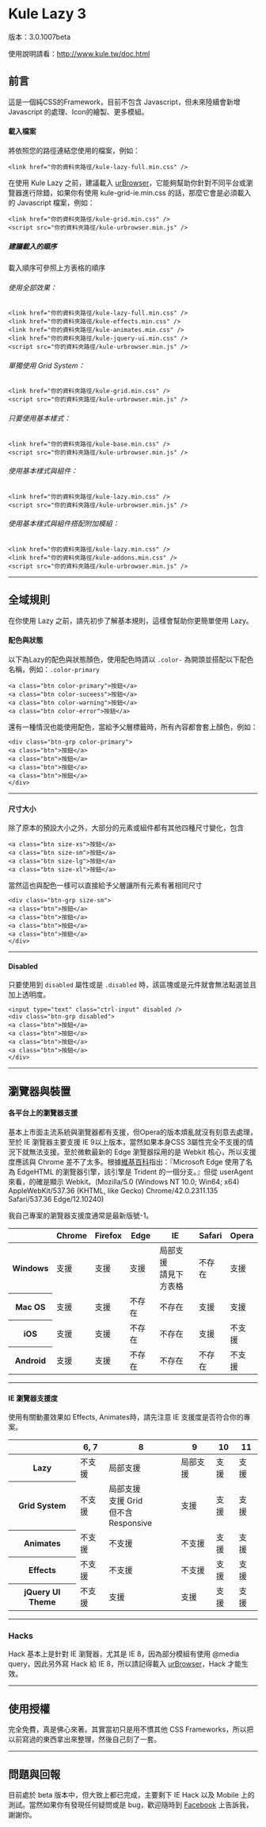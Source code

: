 Kule Lazy 3
=============
版本：3.0.1007beta

使用說明請看：http://www.kule.tw/doc.html

<h2>前言</h2>
<p>這是一個純CSS的Framework，目前不包含 Javascript，但未來陸續會新增 Javascript 的處理、Icon的繪製、更多模組。</p>

<h4>載入檔案</h4>
<p>將依照您的路徑連結您使用的檔案，例如：</p>
<pre><code class="language-markup">&lt;link href="你的資料夾路徑/kule-lazy-full.min.css" /&gt;</code></pre>
<p>在使用 Kule Lazy 之前，建議載入 <a href="http://urbrowser.kule.tw" target="_blank">urBrowser</a>，它能夠幫助你針對不同平台或瀏覽器進行除錯，如果你有使用 kule-grid-ie.min.css 的話，那麼它會是<span class="text-focus">必須載入</span>的 Javascript 檔案，例如：</p>
<pre><code class="language-markup">&lt;link href="你的資料夾路徑/kule-grid.min.css" /&gt;
&lt;script src="你的資料夾路徑/kule-urbrowser.min.js" /&gt;</code></pre>
<h5>建議載入的順序</h5>
<p>載入順序可參照上方表格的順序</p>
<h6>使用全部效果：</h6>
<pre><code class="language-markup">&lt;link href="你的資料夾路徑/kule-lazy-full.min.css" /&gt;
&lt;link href="你的資料夾路徑/kule-effects.min.css" /&gt;
&lt;link href="你的資料夾路徑/kule-animates.min.css" /&gt;
&lt;link href="你的資料夾路徑/kule-jquery-ui.min.css" /&gt;
&lt;script src="你的資料夾路徑/kule-urbrowser.min.js" /&gt;</code></pre>
<h6>單獨使用 Grid System：</h6>
<pre><code class="language-markup">&lt;link href="你的資料夾路徑/kule-grid.min.css" /&gt;
&lt;script src="你的資料夾路徑/kule-urbrowser.min.js" /&gt;</code></pre>
<h6>只要使用基本樣式：</h6>
<pre><code class="language-markup">&lt;link href="你的資料夾路徑/kule-base.min.css" /&gt;
&lt;script src="你的資料夾路徑/kule-urbrowser.min.js" /&gt;</code></pre>
<h6>使用基本樣式與組件：</h6>
<pre><code class="language-markup">&lt;link href="你的資料夾路徑/kule-lazy.min.css" /&gt;
&lt;script src="你的資料夾路徑/kule-urbrowser.min.js" /&gt;</code></pre>
<h6>使用基本樣式與組件搭配附加模組：</h6>
<pre><code class="language-markup">&lt;link href="你的資料夾路徑/kule-lazy.min.css" /&gt;
&lt;link href="你的資料夾路徑/kule-addons.min.css" /&gt;
&lt;script src="你的資料夾路徑/kule-urbrowser.min.js" /&gt;</code></pre>
<hr />
<h2 id="rule">全域規則</h2>
<p>在你使用 Lazy 之前，請先初步了解基本規則，這樣會幫助你更簡單使用 Lazy。</p>
<h4>配色與狀態</h4>
<p>以下為Lazy的配色與狀態顏色，使用配色時請以 <code>.color-</code> 為開頭並搭配以下配色名稱，例如：<code>.color-primary</code></p>
<pre><code class="language-markup">&lt;a class="btn color-primary"&gt;按鈕&lt;/a&gt;
&lt;a class="btn color-suceess"&gt;按鈕&lt;/a&gt;
&lt;a class="btn color-warning"&gt;按鈕&lt;/a&gt;
&lt;a class="btn color-error"&gt;按鈕&lt;/a&gt;</code></pre>
<p>還有一種情況也能使用配色，當給予父層標籤時，所有內容都會套上顏色，例如：</p>
<pre><code class="language-markup">&lt;div class="btn-grp color-primary"&gt;
&lt;a class="btn"&gt;按鈕&lt;/a&gt;
&lt;a class="btn"&gt;按鈕&lt;/a&gt;
&lt;a class="btn"&gt;按鈕&lt;/a&gt;
&lt;a class="btn"&gt;按鈕&lt;/a&gt;
&lt;/div&gt;</code></pre>
<hr />
<h4>尺寸大小</h4>
<p>除了原本的預設大小之外，大部分的元素或組件都有其他四種尺寸變化，包含</p>
<pre><code class="language-markup">&lt;a class="btn size-xs"&gt;按鈕&lt;/a&gt;
&lt;a class="btn size-sm"&gt;按鈕&lt;/a&gt;
&lt;a class="btn size-lg"&gt;按鈕&lt;/a&gt;
&lt;a class="btn size-xl"&gt;按鈕&lt;/a&gt;</code></pre>
<p>當然這也與配色一樣可以直接給予父層讓所有元素有著相同尺寸</p>
<pre><code class="language-markup">&lt;div class="btn-grp size-sm"&gt;
&lt;a class="btn"&gt;按鈕&lt;/a&gt;
&lt;a class="btn"&gt;按鈕&lt;/a&gt;
&lt;a class="btn"&gt;按鈕&lt;/a&gt;
&lt;a class="btn"&gt;按鈕&lt;/a&gt;
&lt;/div&gt;</code></pre>
<hr />
<h4>Disabled</h4>
<p>只要使用到 <code>disabled</code> 屬性或是 <code>.disabled</code> 時，該區塊或是元件就會無法點選並且加上透明度。</p>
<pre><code class="language-markup">&lt;input type="text" class="ctrl-input" disabled /&gt;
&lt;div class="btn-grp disabled"&gt;
&lt;a class="btn"&gt;按鈕&lt;/a&gt;
&lt;a class="btn"&gt;按鈕&lt;/a&gt;
&lt;a class="btn"&gt;按鈕&lt;/a&gt;
&lt;a class="btn"&gt;按鈕&lt;/a&gt;
&lt;/div&gt;</code></pre>
<hr />
<h2 id="supported">瀏覽器與裝置</h2>
<h4>各平台上的瀏覽器支援</h4>
<p>基本上市面主流系統與瀏覽器都有支援，但Opera的版本煩亂就沒有刻意去處理，至於 IE 瀏覽器主要支援 IE 9以上版本，當然如果本身CSS 3屬性完全不支援的情況下就無法支援。至於微軟最新的 Edge 瀏覽器採用的是 Webkit 核心，所以支援度應該與 Chrome 差不了太多。<span class="text-note">根據<a href="https://zh.wikipedia.org/zh-tw/Microsoft_Edge" target="_blank">維基百科</a>指出：『Microsoft Edge 使用了名為 EdgeHTML 的瀏覽器引擎，該引擎是 Trident 的一個分支。』但從 userAgent 來看，的確是顯示 Webkit。(Mozilla/5.0 (Windows NT 10.0; Win64; x64) AppleWebKit/537.36 (KHTML, like Gecko) Chrome/42.0.2311.135 Safari/537.36 Edge/12.10240)</span></p>
<p class="text-note">我自己專案的瀏覽器支援度通常是最新版號-1。</p>
<div class="table-responsive-scroll">
<table class="table table-definition">
    <thead>
        <tr>
            <th></th>
            <th>Chrome</th>
            <th>Firefox</th>
            <th>Edge</th>
            <th>IE</th>
            <th>Safari</th>
            <th>Opera</th>
        </tr>
    </thead>
    <tbody>
        <tr>
            <th>Windows</th>
            <td><span class="text-success">支援</span></td>
            <td><span class="text-success">支援</span></td>
            <td><span class="text-success">支援</span></td>
            <td><span class="text-warning">局部支援<br /><span class="text-note">請見下方表格</span></td>
            <td><span class="text-muted">不存在</span></td>
            <td><span class="text-success">支援</span></td>
        </tr>
        <tr>
            <th>Mac OS</th>
            <td><span class="text-success">支援</span></td>
            <td><span class="text-success">支援</span></td>
            <td><span class="text-muted">不存在</span></td>
            <td><span class="text-muted">不存在</span></td>
            <td><span class="text-success">支援</span></td>
            <td><span class="text-success">支援</span></td>
        </tr>
        <tr>
            <th>iOS</th>
            <td><span class="text-success">支援</span></td>
            <td><span class="text-success">支援</span></td>
            <td><span class="text-muted">不存在</span></td>
            <td><span class="text-muted">不存在</span></td>
            <td><span class="text-success">支援</span></td>
            <td><span class="text-error">不支援</span></td>
        </tr>
        <tr>
            <th>Android</th>
            <td><span class="text-success">支援</span></td>
            <td><span class="text-success">支援</span></td>
            <td><span class="text-muted">不存在</span></td>
            <td><span class="text-muted">不存在</span></td>
            <td><span class="text-muted">不存在</span></td>
            <td><span class="text-error">不支援</span></td>
        </tr>
    </tbody>
</table>
</div>
<hr />
<h4>IE 瀏覽器支援度</h4>
<p>使用有關動畫效果如 Effects, Animates時，請先注意 IE 支援度是否符合你的專案。</p>
<div class="table-responsive-scroll">
<table class="table table-definition">
    <thead>
        <tr>
            <th></th>
            <th>6, 7</th>
            <th>8</th>
            <th>9</th>
            <th>10</th>
            <th>11</th>
        </tr>
    </thead>
    <tbody>
        <tr>
            <th>Lazy</th>
            <td><span class="text-error">不支援</span></td>
            <td><span class="text-warning">局部支援</span></td>
            <td><span class="text-warning">局部支援</span></td>
            <td><span class="text-success">支援</span></td>
            <td><span class="text-success">支援</span></td>
        </tr>
        <tr>
            <th>Grid System</th>
            <td><span class="text-error">不支援</span></td>
            <td><span class="text-warning">局部支援<br /><span class="text-note">支援 Grid<br />但不含 Responsive</span></td>
            <td><span class="text-success">支援</span></td>
            <td><span class="text-success">支援</span></td>
            <td><span class="text-success">支援</span></td>
        </tr>
        <tr>
            <th>Animates</th>
            <td><span class="text-error">不支援</span></td>
            <td><span class="text-error">不支援</span></td>
            <td><span class="text-error">不支援</span></td>
            <td><span class="text-success">支援</span></td>
            <td><span class="text-success">支援</span></td>
        </tr>
        <tr>
            <th>Effects</th>
            <td><span class="text-error">不支援</span></td>
            <td><span class="text-error">不支援</span></td>
            <td><span class="text-error">不支援</span></td>
            <td><span class="text-success">支援</span></td>
            <td><span class="text-success">支援</span></td>
        </tr>
        <tr>
            <th>jQuery UI Theme</th>
            <td><span class="text-error">不支援</span></td>
            <td><span class="text-success">支援</span></td>
            <td><span class="text-success">支援</span></td>
            <td><span class="text-success">支援</span></td>
            <td><span class="text-success">支援</span></td>
        </tr>
    </tbody>
</table>
</div>
<hr />
<h3>Hacks</h3>
<p>Hack 基本上是針對 IE 瀏覽器，尤其是 IE 8，因為部分模組有使用 @media query，因此另外寫 Hack 給 IE 8，所以請記得載入 <a href="http://urBrowser.kule.tw" target="_blank">urBrowser</a>，Hack 才能生效。</p>
<hr />
<h2 id="license">使用授權</h2>
<p>完全免費，真是佛心來著。其實當初只是用不慣其他 CSS Frameworks，所以把以前寫過的東西拿出來整理，然後自己刻了一套。</p>
<hr />
<h2 id="feedback">問題與回報</h2>
<p>目前處於 beta 版本中，但大致上都已完成，主要剩下 IE Hack 以及 Mobile 上的測試。當然如果你有發現任何疑問或是 bug，歡迎隨時到 <a href="https://www.facebook.com/kule.tw" target="_black">Facebook</a> 上告訴我，謝謝你。</p>
